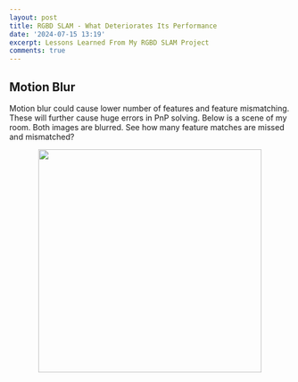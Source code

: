 ```yaml
---
layout: post
title: RGBD SLAM - What Deteriorates Its Performance
date: '2024-07-15 13:19'
excerpt: Lessons Learned From My RGBD SLAM Project 
comments: true
---
```


## Motion Blur 

Motion blur could cause lower number of features and feature mismatching. These will further cause huge errors in PnP solving. Below is a scene of my room. Both images are blurred. See how many feature matches are missed and mismatched?


<div style="text-align: center;">
<p align="center">
    <figure>
        <img src="https://github.com/user-attachments/assets/740de502-c7c2-42c6-ab89-e35b3ddb4a19" height="400" alt=""/>
    </figure>
</p>
</div>

